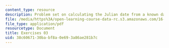 ```yaml
---
content_type: resource
description: Problem set on calculating the Julian date from a known date.
file: /media/https%3A/open-learning-course-data-rc.s3.amazonaws.com/16-346-astrodynamics-fall-2008/38c6067130babf8a0e693a86ae281b7c_ex_03.pdf
file_type: application/pdf
resourcetype: Document
title: Exercises 03
uid: 38c60671-30ba-bf8a-0e69-3a86ae281b7c
---
```

